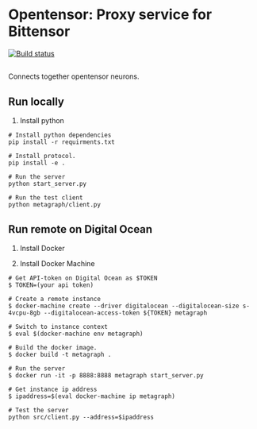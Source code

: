 # Opentensor: Proxy service for Bittensor
[![Build status](https://circleci.com/gh/opentensor/bittensor_proxy.svg?style=shield)](https://circleci.com/gh/opentensor/bittensor_proxy)

## 
Connects together opentensor neurons.

## Run locally
1. Install python

```
# Install python dependencies
pip install -r requirments.txt

# Install protocol.
pip install -e .

# Run the server
python start_server.py

# Run the test client
python metagraph/client.py
```

## Run remote on Digital Ocean
1. Install Docker

1. Install Docker Machine

```
# Get API-token on Digital Ocean as $TOKEN
$ TOKEN=(your api token)

# Create a remote instance
$ docker-machine create --driver digitalocean --digitalocean-size s-4vcpu-8gb --digitalocean-access-token ${TOKEN} metagraph

# Switch to instance context
$ eval $(docker-machine env metagraph)

# Build the docker image.
$ docker build -t metagraph .

# Run the server
$ docker run -it -p 8888:8888 metagraph start_server.py

# Get instance ip address
$ ipaddress=$(eval docker-machine ip metagraph)

# Test the server 
python src/client.py --address=$ipaddress
```




